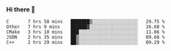 ### Hi there 👋

<!--
**WShiBin/WShiBin** is a ✨ _special_ ✨ repository because its `README.md` (this file) appears on your GitHub profile.

Here are some ideas to get you started:

- 🔭 I’m currently working on ...
- 🌱 I’m currently learning ...
- 👯 I’m looking to collaborate on ...
- 🤔 I’m looking for help with ...
- 💬 Ask me about ...
- 📫 How to reach me: ...
- 😄 Pronouns: ...
- ⚡ Fun fact: ...
-->

<!--START_SECTION:waka-->
```text
C       7 hrs 58 mins   ███████▒░░░░░░░░░░░░░░░░░   29.75 % 
Other   7 hrs 9 mins    ██████▓░░░░░░░░░░░░░░░░░░   26.68 % 
CMake   3 hrs 10 mins   ███░░░░░░░░░░░░░░░░░░░░░░   11.86 % 
JSON    2 hrs 35 mins   ██▒░░░░░░░░░░░░░░░░░░░░░░   09.68 % 
C++     2 hrs 29 mins   ██▒░░░░░░░░░░░░░░░░░░░░░░   09.29 % 
```
<!--END_SECTION:waka-->
